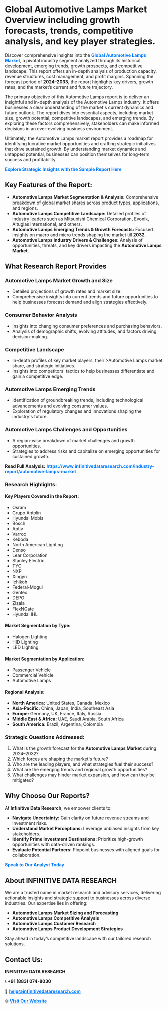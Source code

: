 <h1>Global Automotive Lamps Market Overview including growth forecasts, trends, competitive analysis, and key player strategies.</h1>
<p>
Discover comprehensive insights into the 
<a href="https://www.infinitivedataresearch.com/industry-report/automotive-lamps-market" rel="dofollow" style="color: #007BFF; text-decoration: none;"><strong>Global Automotive Lamps Market</strong></a>, a pivotal industry segment analyzed through its historical development, emerging trends, growth prospects, and competitive landscape. This report offers an in-depth analysis of production capacity, revenue structures, cost management, and profit margins. Spanning the forecast period of <strong>2024–2033</strong>, the report highlights key drivers, growth rates, and the market’s current and future trajectory.
</p>
<p>
The primary objective of this Automotive Lamps report is to deliver an insightful and in-depth analysis of the Automotive Lamps industry. It offers businesses a clear understanding of the market's current dynamics and future outlook. The report dives into essential aspects, including market size, growth potential, competitive landscapes, and emerging trends. By exploring these factors comprehensively, stakeholders can make informed decisions in an ever-evolving business environment.
</p>
<p>
Ultimately, the Automotive Lamps market report provides a roadmap for identifying lucrative market opportunities and crafting strategic initiatives that drive sustained growth. By understanding market dynamics and untapped potential, businesses can position themselves for long-term success and profitability.
</p>
<p>
<a href="https://www.infinitivedataresearch.com/request-sample/reportId=101828" style="color: #007BFF; text-decoration: none;"><strong>Explore Strategic Insights with the Sample Report Here</strong></a>
</p>

<h2>Key Features of the Report:</h2>
<ul>
<li><strong>Automotive Lamps Market Segmentation & Analysis:</strong> Comprehensive breakdown of global market shares across product types, applications, and regions.</li>
<li><strong>Automotive Lamps Competitive Landscape:</strong> Detailed profiles of industry leaders such as Mitsubishi Chemical Corporation, Evonik, Altuglas International, and others.</li>
<li><strong>Automotive Lamps Emerging Trends & Growth Forecasts:</strong> Focused insights on macro and micro trends shaping the market till <strong>2032</strong>.</li>
<li><strong>Automotive Lamps Industry Drivers & Challenges:</strong> Analysis of opportunities, threats, and key drivers impacting the <strong>Automotive Lamps Market</strong>.</li>
</ul>

<h2>What Research Report Provides</h2>
<h3>Automotive Lamps Market Growth and Size</h3>
<ul>
<li>Detailed projections of growth rates and market size.</li>
<li>Comprehensive insights into current trends and future opportunities to help businesses forecast demand and align strategies effectively.</li>
</ul>

<h3>Consumer Behavior Analysis</h3>
<ul>
<li>Insights into changing consumer preferences and purchasing behaviors.</li>
<li>Analysis of demographic shifts, evolving attitudes, and factors driving decision-making.</li>
</ul>

<h3>Competitive Landscape</h3>
<ul>
<li>In-depth profiles of key market players, their >Automotive Lamps market share, and strategic initiatives.</li>
<li>Insights into competitors' tactics to help businesses differentiate and gain a competitive edge.</li>
</ul>

<h3>Automotive Lamps Emerging Trends</h3>
<ul>
<li>Identification of groundbreaking trends, including technological advancements and evolving consumer values.</li>
<li>Exploration of regulatory changes and innovations shaping the industry's future.</li>
</ul>

<h3>Automotive Lamps Challenges and Opportunities</h3>
<ul>
<li>A region-wise breakdown of market challenges and growth opportunities.</li>
<li>Strategies to address risks and capitalize on emerging opportunities for sustained growth.</li>
</ul>
<p><strong>Read Full Analysis:</strong> <a href="https://www.infinitivedataresearch.com/industry-report/automotive-lamps-market" rel="dofollow" style="color: #007BFF; text-decoration: none;"><strong>https://www.infinitivedataresearch.com/industry-report/automotive-lamps-market</strong></a></p>
<h3>Research Highlights:</h3>
<h4>Key Players Covered in the Report:</h4>
<ul><li>Osram</li><li>Grupo Antolin</li><li>Hyundai Mobis</li><li>Bosch</li><li>Aptiv</li><li>Varroc</li><li>Keboda</li><li>North American Lighting</li><li>Denso</li><li>Lear Corporation</li><li>Stanley Electric</li><li>TYC</li><li>NXP</li><li>Xingyu</li><li>Ichikoh</li><li>Federal-Mogul</li><li>Gentex</li><li>DEPO</li><li>Zizala</li><li>FlexNGate</li><li>Hyundai IHL</li></ul>
<h4>Market Segmentation by Type:</h4>
<ul><li>Halogen Lighting</li><li>HID Lighting</li><li>LED Lighting</li></ul>
<h4>Market Segmentation by Application:</h4>
<ul><li>Passenger Vehicle</li><li>Commercial Vehicle</li><li>Automotive Lamps</li></ul>

<h4>Regional Analysis:</h4>
<ul>
<li><strong>North America:</strong> United States, Canada, Mexico</li>
<li><strong>Asia-Pacific:</strong> China, Japan, India, Southeast Asia</li>
<li><strong>Europe:</strong> Germany, UK, France, Italy, Russia</li>
<li><strong>Middle East & Africa:</strong> UAE, Saudi Arabia, South Africa</li>
<li><strong>South America:</strong> Brazil, Argentina, Colombia</li>
</ul>

<h3>Strategic Questions Addressed:</h3>
<ol>
<li>What is the growth forecast for the <strong>Automotive Lamps Market</strong> during 2024–2032?</li>
<li>Which forces are shaping the market's future?</li>
<li>Who are the leading players, and what strategies fuel their success?</li>
<li>What are the emerging trends and regional growth opportunities?</li>
<li>What challenges may hinder market expansion, and how can they be mitigated?</li>
</ol>

<h2>Why Choose Our Reports?</h2>
<p>At <strong>Infinitive Data Research</strong>, we empower clients to:</p>
<ul>
<li><strong>Navigate Uncertainty:</strong> Gain clarity on future revenue streams and investment risks.</li>
<li><strong>Understand Market Perceptions:</strong> Leverage unbiased insights from key stakeholders.</li>
<li><strong>Identify Prime Investment Destinations:</strong> Prioritize high-growth opportunities with data-driven rankings.</li>
<li><strong>Evaluate Potential Partners:</strong> Pinpoint businesses with aligned goals for collaboration.</li>
</ul>
<p><a href="https://www.infinitivedataresearch.com/industry-report/automotive-lamps-market" rel="dofollow" style="color: #007BFF; text-decoration: none;"><strong>Speak to Our Analyst Today</strong></a></p>

<h2>About INFINITIVE DATA RESEARCH</h2>
<p>We are a trusted name in market research and advisory services, delivering actionable insights and strategic support to businesses across diverse industries. Our expertise lies in offering:</p>
<ul>
<li><strong>Automotive Lamps Market Sizing and Forecasting</strong></li>
<li><strong>Automotive Lamps Competitive Analysis</strong></li>
<li><strong>Automotive Lamps Customer Research</strong></li>
<li><strong>Automotive Lamps Product Development Strategies</strong></li>
</ul>
<p>Stay ahead in today’s competitive landscape with our tailored research solutions.</p>

<h2>Contact Us:</h2>
<p><strong>INFINITIVE DATA RESEARCH</strong></p>
<p>📞 <strong>+91 (883) 074-8030</strong></p>
<p>📧 <strong><a href="mailto:help@infinitivedataresearch.com" style="color: #007BFF;">help@infinitivedataresearch.com</a></strong></p>
<p>🌐 <strong><a href="https://www.infinitivedataresearch.com" rel="dofollow" style="color: #007BFF;">Visit Our Website</a></strong></p>